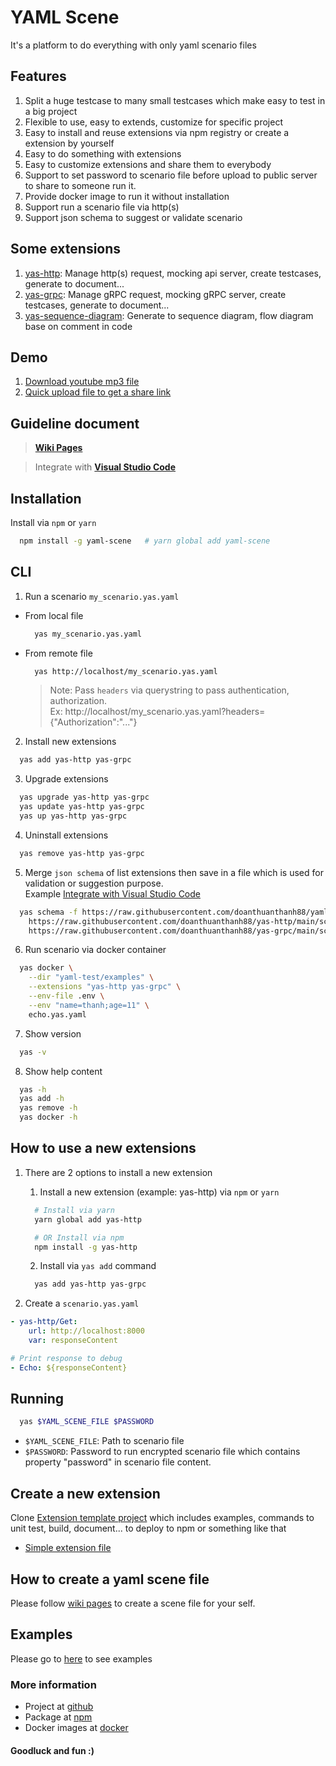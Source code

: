 # YAML Scene
It's a platform to do everything with only yaml scenario files

## Features
1. Split a huge testcase to many small testcases which make easy to test in a big project
2. Flexible to use, easy to extends, customize for specific project
3. Easy to install and reuse extensions via npm registry or create a extension by yourself
5. Easy to do something with extensions
6. Easy to customize extensions and share them to everybody
7. Support to set password to scenario file before upload to public server to share to someone run it.
8. Provide docker image to run it without installation
9. Support run a scenario file via http(s)
10. Support json schema to suggest or validate scenario

## Some extensions
1. [yas-http](https://github.com/doanthuanthanh88/yas-http): Manage http(s) request, mocking api server, create testcases, generate to document...
2. [yas-grpc](https://github.com/doanthuanthanh88/yas-grpc): Manage gRPC request, mocking gRPC server, create testcases, generate to document...
3. [yas-sequence-diagram](https://github.com/doanthuanthanh88/yas-sequence-diagram): Generate to sequence diagram, flow diagram base on comment in code

## Demo
1. [Download youtube mp3 file](https://github.com/doanthuanthanh88/yas-http/blob/main/practice/youtube_audio/README.md)
2. [Quick upload file to get a share link](https://github.com/doanthuanthanh88/yas-http/blob/main/practice/upload/README.md)

## Guideline document
> **[Wiki Pages](https://github.com/doanthuanthanh88/yaml-scene/wiki)**  

> Integrate with **[Visual Studio Code](https://github.com/doanthuanthanh88/yaml-scene/wiki/Visual-Studio-Code)**

## Installation
Install via `npm` or `yarn`

```sh
  npm install -g yaml-scene   # yarn global add yaml-scene
```


## CLI
1. Run a scenario `my_scenario.yas.yaml`
- From local file
  ```sh
    yas my_scenario.yas.yaml
  ```
- From remote file
  ```sh
    yas http://localhost/my_scenario.yas.yaml
  ```
  > Note: Pass `headers` via querystring to pass authentication, authorization.  
  > Ex: http://localhost/my_scenario.yas.yaml?headers={"Authorization":"..."}

2. Install new extensions
```sh
  yas add yas-http yas-grpc
```

3. Upgrade extensions
```sh
  yas upgrade yas-http yas-grpc
  yas update yas-http yas-grpc
  yas up yas-http yas-grpc
```

4. Uninstall extensions
```sh
  yas remove yas-http yas-grpc
```

5. Merge `json schema` of list extensions then save in a file which is used for validation or suggestion purpose.  
Example [Integrate with Visual Studio Code](https://github.com/doanthuanthanh88/yaml-scene/wiki/Visual-Studio-Code)
```sh
  yas schema -f https://raw.githubusercontent.com/doanthuanthanh88/yaml-scene/main/schema.json \
    https://raw.githubusercontent.com/doanthuanthanh88/yas-http/main/schema.json \
    https://raw.githubusercontent.com/doanthuanthanh88/yas-grpc/main/schema.json
```

6. Run scenario via docker container
```sh
  yas docker \
    --dir "yaml-test/examples" \
    --extensions "yas-http yas-grpc" \
    --env-file .env \
    --env "name=thanh;age=11" \
    echo.yas.yaml
```

7. Show version
```sh
  yas -v
```

8. Show help content
```sh
  yas -h
  yas add -h
  yas remove -h
  yas docker -h
```

## How to use a new extensions
1. There are 2 options to install a new extension
    1. Install a new extension (example: yas-http) via `npm` or `yarn`
    ```sh
      # Install via yarn
      yarn global add yas-http

      # OR Install via npm
      npm install -g yas-http
    ```
    2. Install via `yas add` command
    ```sh
      yas add yas-http yas-grpc
    ```

2. Create a `scenario.yas.yaml` 
```yaml
- yas-http/Get:
    url: http://localhost:8000
    var: responseContent

# Print response to debug
- Echo: ${responseContent}
```

## Running
```sh
  yas $YAML_SCENE_FILE $PASSWORD
```

- `$YAML_SCENE_FILE`: Path to scenario file
- `$PASSWORD`: Password to run encrypted scenario file which contains property "password" in scenario file content.

## Create a new extension
Clone [Extension template project](https://github.com/doanthuanthanh88/yaml-scene-extensions) which includes examples, commands to unit test, build, document... to deploy to npm or something like that

- [Simple extension file](./yaml-test/examples/custom-extension/custom.js)

## How to create a yaml scene file
Please follow [wiki pages](https://github.com/doanthuanthanh88/yaml-scene/wiki) to create a scene file for your self.

## Examples
Please go to [here](./yaml-test/examples) to see examples

### More information
- Project at [github](https://github.com/doanthuanthanh88/yaml-scene)
- Package at [npm](https://www.npmjs.com/package/yaml-scene)
- Docker images at [docker](https://hub.docker.com/repository/docker/doanthuanthanh88/yaml-scene)

#### Goodluck and fun :)